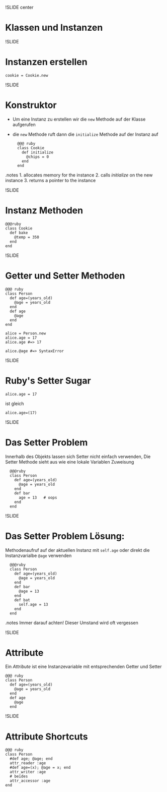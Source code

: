!SLIDE center
# Klassen und Instanzen

!SLIDE
# Instanzen erstellen

  `cookie = Cookie.new`

!SLIDE
# Konstruktor

* Um eine Instanz zu erstellen wir die `new` Methode auf der Klasse aufgerufen
* die `new` Methode ruft dann die `initialize` Methode auf der Instanz auf

        @@@ ruby
        class Cookie
          def initialize
            @chips = 0
          end          
        end

.notes 1. allocates memory for the instance 2. calls *initialize* on the new instance 3. returns a pointer to the instance

!SLIDE
# Instanz Methoden

    @@@ruby
    class Cookie
      def bake
        @temp = 350
      end
    end

!SLIDE  
# Getter und Setter Methoden

    @@@ ruby
    class Person
      def age=(years_old)
        @age = years_old
      end
      def age
        @age
      end
    end

    alice = Person.new
    alice.age = 17
    alice.age #=> 17

    alice.@age #=> SyntaxError

!SLIDE
# Ruby's Setter Sugar

`alice.age = 17`

ist gleich

`alice.age=(17)`

!SLIDE
# Das Setter Problem

Innerhalb des Objekts lassen sich Setter nicht einfach verwenden, Die Setter Methode sieht aus wie eine lokale Variablen Zuweisung

      @@@ruby
      class Person
        def age=(years_old)
          @age = years_old
        end
        def bar
          age = 13   # oops
        end
      end

!SLIDE
# Das Setter Problem Lösung: 

Methodenaufruf auf der aktuellen Instanz mit `self.age` oder direkt die Instanzvarialbe `@age` verwenden

      @@@ruby
      class Person
        def age=(years_old)
          @age = years_old
        end
        def bar
          @age = 13
        end
        def bat
          self.age = 13
        end
      end

.notes Immer darauf achten! Dieser Umstand wird oft vergessen

!SLIDE
# Attribute

Ein *Attribute* ist eine Instanzevariable mit entsprechenden Getter und Setter

    @@@ ruby
    class Person
      def age=(years_old)
        @age = years_old
      end
      def age
        @age
      end

!SLIDE
# Attribute Shortcuts

    @@@ ruby
    class Person
      #def age; @age; end
      attr_reader :age
      #def age=(x); @age = x; end
      attr_writer :age 
      # beides
      attr_accessor :age
    end
